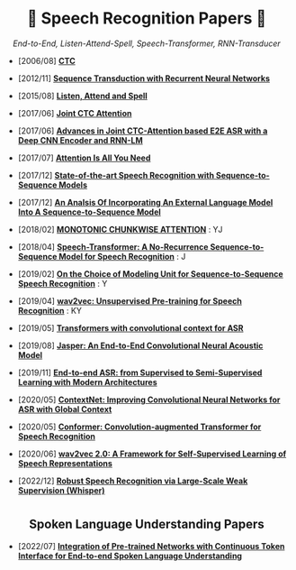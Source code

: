 # <h1 align="center">:star2: Speech Recognition Papers :star2:</h1>
  
<p align=center><i> End-to-End, Listen-Attend-Spell, Speech-Transformer, RNN-Transducer </i></p>  

* \[2006/08\] [**CTC**](https://www.cs.toronto.edu/~graves/icml_2006.pdf)
  
* \[2012/11\] [**Sequence Transduction with Recurrent Neural Networks**](https://arxiv.org/abs/1211.3711)
  
* \[2015/08\] [**Listen, Attend and Spell**](https://arxiv.org/abs/1508.01211)

* \[2017/06\] [**Joint CTC Attention**](https://arxiv.org/pdf/1609.06773.pdf)

* \[2017/06\] [**Advances in Joint CTC-Attention based E2E ASR with a Deep CNN Encoder and RNN-LM**](https://arxiv.org/abs/1706.02737)
  
* \[2017/07\] [**Attention Is All You Need**](https://arxiv.org/abs/1706.03762)   
  
* \[2017/12\] [**State-of-the-art Speech Recognition with Sequence-to-Sequence Models**](https://arxiv.org/abs/1712.01769)
  
* \[2017/12\] [**An Analsis Of Incorporating An External Language Model Into A Sequence-to-Sequence Model**](https://arxiv.org/abs/1712.01996)

* \[2018/02\] [**MONOTONIC CHUNKWISE ATTENTION**](https://arxiv.org/pdf/1712.05382.pdf) : YJ
  
* \[2018/04\] [**Speech-Transformer: A No-Recurrence Sequence-to-Sequence Model for Speech Recognition**](https://ieeexplore.ieee.org/document/8462506)  : J
  
* \[2019/02\] [**On the Choice of Modeling Unit for Sequence-to-Sequence Speech Recognition**](https://arxiv.org/abs/1902.01955)  : Y
  
* \[2019/04\] [**wav2vec: Unsupervised Pre-training for Speech Recognition**](https://arxiv.org/abs/1904.05862?utm_source=feedburner&utm_medium=feed&utm_campaign=Feed%253A+arxiv%252FQSXk+%2528ExcitingAds%2521+cs+updates+on+arXiv.org%2529) : KY
  
* \[2019/05\] [**Transformers with convolutional context for ASR**](https://arxiv.org/abs/1904.11660)  
  
* \[2019/08\] [**Jasper: An End-to-End Convolutional Neural Acoustic Model**](https://arxiv.org/pdf/1904.03288.pdf)  
  
* \[2019/11\] [**End-to-end ASR: from Supervised to Semi-Supervised Learning with Modern Architectures**](https://arxiv.org/abs/1911.08460)  
  
* \[2020/05\] [**ContextNet: Improving Convolutional Neural Networks for ASR with Global Context**](https://arxiv.org/abs/2005.03191)  
  
* \[2020/05\] [**Conformer: Convolution-augmented Transformer for Speech Recognition**](https://arxiv.org/abs/2005.08100)  
  
* \[2020/06\] [**wav2vec 2.0: A Framework for Self-Supervised Learning of Speech Representations**](https://arxiv.org/abs/2006.11477)

* \[2022/12\] [**Robust Speech Recognition via Large-Scale Weak Supervision (Whisper)**](https://arxiv.org/pdf/2212.04356.pdf)

# <h2 align="center"> Spoken Language Understanding Papers </h2>

* \[2022/07\] [**Integration of Pre-trained Networks with Continuous Token Interface for End-to-end Spoken Language Understanding**](https://arxiv.org/pdf/2104.07253.pdf)
